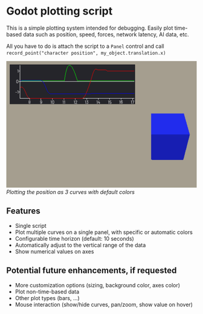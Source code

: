 Godot plotting script
=====================

This is a simple plotting system intended for debugging. Easily plot time-based data such as position, speed, forces, network latency, AI data, etc.

All you have to do is attach the script to a `Panel` control and call `record_point("character position", my_object.translation.x)`

![screenshot](screenshot.png)  
*Plotting the position as 3 curves with default colors*

Features
--------

* Single script
* Plot multiple curves on a single panel, with specific or automatic colors
* Configurable time horizon (default: 10 seconds)
* Automatically adjust to the vertical range of the data
* Show numerical values on axes

Potential future enhancements, if requested
-------------------------------------------

* More customization options (sizing, background color, axes color)
* Plot non-time-based data
* Other plot types (bars, ...)
* Mouse interaction (show/hide curves, pan/zoom, show value on hover)
